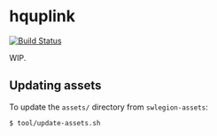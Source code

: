 # hquplink

[![Build Status](https://travis-ci.org/swlegion/hquplink.svg?branch=master)](https://travis-ci.org/swlegion/hquplink)

WIP.

## Updating assets

To update the `assets/` directory from `swlegion-assets`:

```bash
$ tool/update-assets.sh
```

